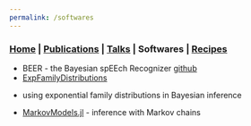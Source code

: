 ```yaml
---
permalink: /softwares
---
```

### [Home](/index) | [Publications](/publications) | [Talks](/talks) | Softwares | [Recipes](/recipes)

* BEER - the Bayesian spEEch Recognizer
  [github](https://github.com/beer-asr/beer)
* [ExpFamilyDistributions](https://github.com/lucasondel/ExpFamilyDistributions.jl)
 - using exponential family distributions in Bayesian inference
* [MarkovModels.jl](https://github.com/lucasondel/MarkovModels.jl) -
  inference with Markov chains
